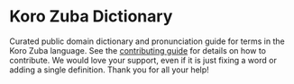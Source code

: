 
# Koro Zuba Dictionary

Curated public domain dictionary and pronunciation guide for terms in the Koro Zuba language. See the [contributing guide](https://github.com/drumworkteam/term/blob/make/.github/contributing.md) for details on how to contribute. We would love your support, even if it is just fixing a word or adding a single definition. Thank you for all your help!